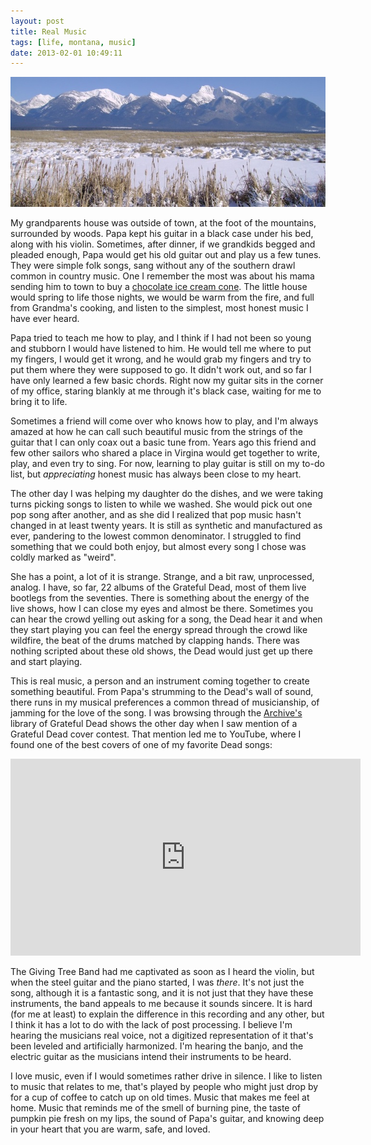 ```yaml
---
layout: post
title: Real Music
tags: [life, montana, music]
date: 2013-02-01 10:49:11
---
```

<img src="/media/montana.jpg" />

My grandparents house was outside of town, at the foot of the mountains, surrounded by woods. Papa kept his guitar in a black case under his bed, along with his violin. Sometimes, after dinner, if we grandkids begged and pleaded enough, Papa would get his old guitar out and play us a few tunes. They were simple folk songs, sang without any of the southern drawl common in country music. One I remember the most was about his mama sending him to town to buy a [chocolate ice cream cone][1]. The little house would spring to life those nights, we would be warm from the fire, and full from Grandma's cooking, and listen to the simplest, most honest music I have ever heard.

Papa tried to teach me how to play, and I think if I had not been so young and stubborn I would have listened to him. He would tell me where to put my fingers, I would get it wrong, and he would grab my fingers and try to put them where they were supposed to go. It didn't work out, and so far I have only learned a few basic chords. Right now my guitar sits in the corner of my office, staring blankly at me through it's black case, waiting for me to bring it to life.

Sometimes a friend will come over who knows how to play, and I'm always amazed at how he can call such beautiful music from the strings of the guitar that I can only coax out a basic tune from. Years ago this friend and few other sailors who shared a place in Virgina would get together to write, play, and even try to sing. For now, learning to play guitar is still on my to-do list, but *appreciating* honest music has always been close to my heart.

The other day I was helping my daughter do the dishes, and we were taking turns picking songs to listen to while we washed. She would pick out one pop song after another, and as she did I realized that pop music hasn't changed in at least twenty years. It is still as synthetic and manufactured as ever, pandering to the lowest common denominator. I struggled to find something that we could both enjoy, but almost every song I chose was coldly marked as "weird".

She has a point, a lot of it is strange. Strange, and a bit raw, unprocessed, analog. I have, so far, 22 albums of the Grateful Dead, most of them live bootlegs from the seventies. There is something about the energy of the live shows, how I can close my eyes and almost be there. Sometimes you can hear the crowd yelling out asking for a song, the Dead hear it and when they start playing you can feel the energy spread through the crowd like wildfire, the beat of the drums matched by clapping hands. There was nothing scripted about these old shows, the Dead would just get up there and start playing.

This is real music, a person and an instrument coming together to create something beautiful. From Papa's strumming to the Dead's wall of sound, there runs in my musical preferences a common thread of musicianship, of jamming for the love of the song. I was browsing through the [Archive's][2] library of Grateful Dead shows the other day when I saw mention of a Grateful Dead cover contest. That mention led me to YouTube, where I found one of the best covers of one of my favorite Dead songs:

<iframe width="560" height="315" src="http://www.youtube-nocookie.com/embed/htSjip1UnZk" frameborder="0" allowfullscreen></iframe>

The Giving Tree Band had me captivated as soon as I heard the violin, but when the steel guitar and the piano started, I was *there*. It's not just the song, although it is a fantastic song, and it is not just that they have these instruments, the band appeals to me because it sounds sincere. It is hard (for me at least) to explain the difference in this recording and any other, but I think it has a lot to do with the lack of post processing. I believe I'm hearing the musicians real voice, not a digitized representation of it that's been leveled and artificially harmonized. I'm hearing the banjo, and the electric guitar as the musicians intend their instruments to be heard.

I love music, even if I would sometimes rather drive in silence. I like to listen to music that relates to me, that's played by people who might just drop by for a cup of coffee to catch up on old times. Music that makes me feel at home. Music that reminds me of the smell of burning pine, the taste of pumpkin pie fresh on my lips, the sound of Papa's guitar, and knowing deep in your heart that you are warm, safe, and loved.


[1]: https://jonathanbuys.com/05-13-2009/jim-sanford.html
[2]: https://archive.org/details/GratefulDead
